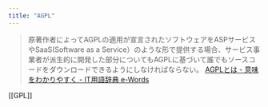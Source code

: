 ```yaml
---
title: "AGPL"
---
```


> 原著作者によってAGPLの適用が宣言されたソフトウェアをASPサービスやSaaS(Software as a Service）のような形で提供する場合、サービス事業者が派生的に開発した部分についてもAGPLに基づいて誰でもソースコードをダウンロードできるようにしなければならない。
[AGPLとは - 意味をわかりやすく - IT用語辞典 e-Words](https://e-words.jp/w/AGPL.html)

[[GPL]]
